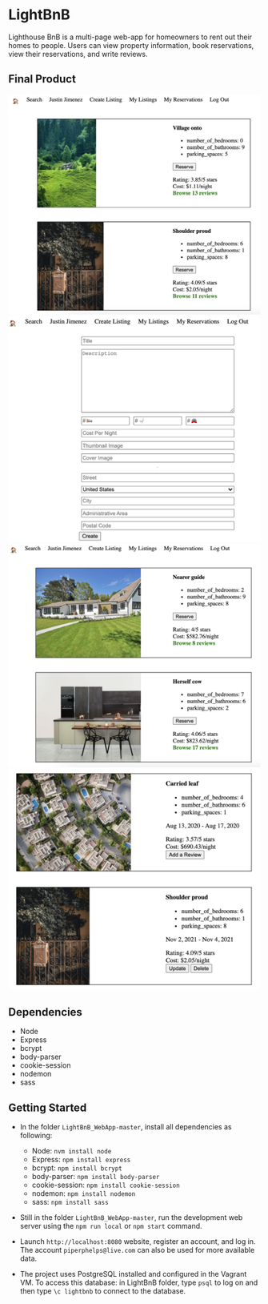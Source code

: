 # LightBnB
Lighthouse BnB is a multi-page web-app for homeowners to rent out their homes to people. Users can view property information, book reservations, view their reservations, and write reviews. 

## Final Product

!["Home Page"](https://github.com/kimanhtong/LightBnB/blob/master/images/Home_Page.png)
!["Listing Creation Page"](https://github.com/kimanhtong/LightBnB/blob/master/images/Listing_Creation_Page.png)
!["My Listings Page"](https://github.com/kimanhtong/LightBnB/blob/master/images/My_Listings_Page.png)
!["My Reservations Page"](https://github.com/kimanhtong/LightBnB/blob/master/images/My_Reservations_Page.png)

## Dependencies

- Node
- Express
- bcrypt
- body-parser
- cookie-session
- nodemon
- sass

## Getting Started

- In the folder `LightBnB_WebApp-master`, install all dependencies as following:
  - Node: `nvm install node`
  - Express: `npm install express`
  - bcrypt: `npm install bcrypt`
  - body-parser: `npm install body-parser`
  - cookie-session: `npm install cookie-session`
  - nodemon: `npm install nodemon`
  - sass: `npm install sass`

- Still in the folder `LightBnB_WebApp-master`, run the development web server using the `npm run local` or `npm start` command.
- Launch `http://localhost:8080` website, register an account, and log in. The account `piperphelps@live.com` can also be used for more available data.
- The project uses PostgreSQL installed and configured in the Vagrant VM. To access this database: in LightBnB folder, type `psql` to log on and then type `\c lightbnb` to connect to the database.